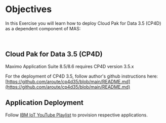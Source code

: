 # Objectives
In this Exercise you will learn how to deploy Cloud Pak for Data 3.5 (CP4D)
as a dependent component of MAS:

<br>

## Cloud Pak for Data 3.5 (CP4D)

Maximo Application Suite 8.5/8.6 requires CP4D version 3.5.x

For the deployment of CP4D 3.5, follow author's github instructions here: [https://github.com/aroute/cp4d35/blob/main/README.md](https://github.com/aroute/cp4d35/blob/main/README.md)


## Application Deployment

Follow [IBM IoT YouTube Playlist](https://www.youtube.com/playlist?list=PLV850jtTzoaIwbPr3GV_-96Ivvt9qrLlc) to provision respective applications.

